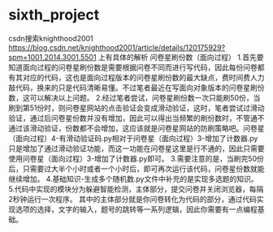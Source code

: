 # sixth_project
csdn搜索knighthood2001
https://blog.csdn.net/knighthood2001/article/details/120175929?spm=1001.2014.3001.5501  上有具体的解析
问卷星刷份数（面向过程）
1.首先要知道面向过程的问卷星刷份数是需要根据问卷不同而进行写代码，因此每份问卷都有其对应的代码，这也是面向过程版本的问卷星刷份数的最大缺点，费时间费人力敲代码，换来的只是代码清晰易懂。不过笔者最近在写面向对象版本的问卷星刷份数，这可以解决以上问题。
2.经过笔者尝试，问卷星刷份数一次只能刷50份，当刷到第51份时，则问卷星网站的点击验证会变成滑动验证，这时，笔者尝试过滑动验证，通过后问卷星份数并没有增加，因此可以得出当频繁的刷份数时，不管通不通过该滑动验证，份数都不会增加，这应该就是问卷星网站的防刷策略吧。问卷星（面向过程）4-有滑动验证码.py相对于问卷星（面向过程）3-增加了计数器.py只是增加了通过滑动验证功能，而这一功能在问卷星这里是行不通的，因此只需要使用问卷星（面向过程）3-增加了计数器.py即可。
3.需要注意的是，当刷完50份后，只需要过大半个小时或者一个小时后，即可再次运行该代码，问卷星份数就能继续增加。
4.基础知识-生成多个随机数.py文件中补充的是实现多选题的知识。
5.代码中实现的模块分为躲避智能检测，主体部分，提交问卷并关闭浏览器，每隔2秒钟运行一次程序。
其中的主体部分就是你问卷转化为代码的部分，通过代码实现选项的选择，文字的输入，题号的跳转等一系列逻辑，因此你需要有一点编程基础。
